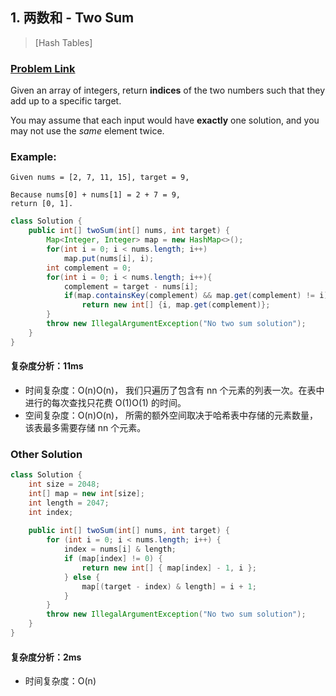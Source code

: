 ## 1. 两数和 - Two Sum 

> [Hash Tables]

### [Problem Link](https://leetcode-cn.com/problems/two-sum/)

Given an array of integers, return **indices** of the two numbers such that they add up to a specific target.

You may assume that each input would have **exactly** one solution, and you may not use the *same* element twice.

### Example:

```
Given nums = [2, 7, 11, 15], target = 9,

Because nums[0] + nums[1] = 2 + 7 = 9,
return [0, 1].
```

```java
class Solution {
    public int[] twoSum(int[] nums, int target) {
        Map<Integer, Integer> map = new HashMap<>();
        for(int i = 0; i < nums.length; i++)
            map.put(nums[i], i);
        int complement = 0;
        for(int i = 0; i < nums.length; i++){
            complement = target - nums[i];
            if(map.containsKey(complement) && map.get(complement) != i)
                return new int[] {i, map.get(complement)};
        }
        throw new IllegalArgumentException("No two sum solution");
    }
}
```

#### 复杂度分析：11ms

- 时间复杂度：O(n)O(n)， 我们只遍历了包含有 nn 个元素的列表一次。在表中进行的每次查找只花费 O(1)O(1) 的时间。
- 空间复杂度：O(n)O(n)， 所需的额外空间取决于哈希表中存储的元素数量，该表最多需要存储 nn 个元素。

### Other Solution



```java
class Solution {
    int size = 2048;
	int[] map = new int[size];
	int length = 2047;
	int index;
    
    public int[] twoSum(int[] nums, int target) {
        for (int i = 0; i < nums.length; i++) {
			index = nums[i] & length;
			if (map[index] != 0) {
				return new int[] { map[index] - 1, i };
			} else {
				map[(target - index) & length] = i + 1;
			}
		}
		throw new IllegalArgumentException("No two sum solution");
    }
}
```

####  复杂度分析：2ms

- 时间复杂度：O(n) 
